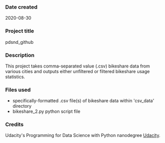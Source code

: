 ### Date created
2020-08-30

### Project title
pdsnd_github

### Description
This project takes comma-separated value (.csv) bikeshare data from various cities and outputs either unfiltered or filtered bikeshare usage statistics.

### Files used
* specifically-formatted .csv file(s) of bikeshare data within 'csv_data' directory
* bikeshare_2.py python script file

### Credits
Udacity's Programming for Data Science with Python nanodegree [Udacity](https://www.udacity.com/).

